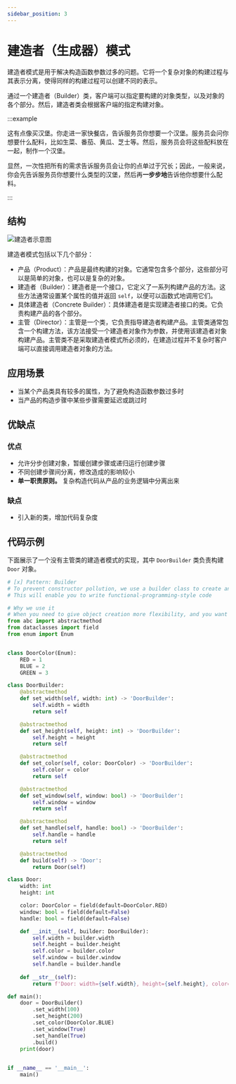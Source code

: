 ```yaml
---
sidebar_position: 3
---
```


# 建造者（生成器）模式
建造者模式是用于解决构造函数参数过多的问题。它将一个复杂对象的构建过程与其表示分离，使得同样的构建过程可以创建不同的表示。

通过一个建造者（Builder）类，客户端可以指定要构建的对象类型，以及对象的各个部分。然后，建造者类会根据客户端的指定构建对象。

:::example

这有点像买汉堡。你走进一家快餐店，告诉服务员你想要一个汉堡。服务员会问你想要什么配料，比如生菜、番茄、黄瓜、芝士等。然后，服务员会将这些配料放在一起，制作一个汉堡。

显然，一次性把所有的需求告诉服务员会让你的点单过于冗长；因此，一般来说，你会先告诉服务员你想要什么类型的汉堡，然后再**一步步地**告诉他你想要什么配料。

:::

## 结构

![建造者示意图](https://refactoringguru.cn/images/patterns/diagrams/builder/structure.png?id=fe9e23559923ea0657aa5fe75efef333)

建造者模式包括以下几个部分：
- 产品（Product）：产品是最终构建的对象。它通常包含多个部分，这些部分可以是简单的对象，也可以是复杂的对象。
- 建造者（Builder）：建造者是一个接口，它定义了一系列构建产品的方法。这些方法通常设置某个属性的值并返回 `self`，以便可以函数式地调用它们。
- 具体建造者（Concrete Builder）：具体建造者是实现建造者接口的类。它负责构建产品的各个部分。
- 主管（Director）：主管是一个类，它负责指导建造者构建产品。主管类通常包含一个构建方法，该方法接受一个建造者对象作为参数，并使用该建造者对象构建产品。主管类不是采取建造者模式所必须的，在建造过程并不复杂时客户端可以直接调用建造者对象的方法。

## 应用场景

- 当某个产品类具有较多的属性，为了避免构造函数参数过多时
- 当产品的构造步骤中某些步骤需要延迟或跳过时

## 优缺点
### 优点
- 允许分步创建对象，暂缓创建步骤或递归运行创建步骤
- 不同创建步骤间分离，修改造成的影响较小
- **单一职责原则。** 复杂构造代码从产品的业务逻辑中分离出来

### 缺点
- 引入新的类，增加代码复杂度

## 代码示例
下面展示了一个没有主管类的建造者模式的实现，其中 `DoorBuilder` 类负责构建 `Door` 对象。

```python
# [x] Pattern: Builder
# To prevent constructor pollution, we use a builder class to create an object
# This will enable you to write functional-programming-style code

# Why we use it
# When you need to give object creation more flexibility, and you want to seperate the construction of a complex object from its representation
from abc import abstractmethod
from dataclasses import field
from enum import Enum


class DoorColor(Enum):
    RED = 1
    BLUE = 2
    GREEN = 3

class DoorBuilder:
    @abstractmethod
    def set_width(self, width: int) -> 'DoorBuilder':
        self.width = width
        return self

    @abstractmethod
    def set_height(self, height: int) -> 'DoorBuilder':
        self.height = height
        return self

    @abstractmethod
    def set_color(self, color: DoorColor) -> 'DoorBuilder':
        self.color = color
        return self

    @abstractmethod
    def set_window(self, window: bool) -> 'DoorBuilder':
        self.window = window
        return self

    @abstractmethod
    def set_handle(self, handle: bool) -> 'DoorBuilder':
        self.handle = handle
        return self

    @abstractmethod
    def build(self) -> 'Door':
        return Door(self)

class Door:
    width: int
    height: int

    color: DoorColor = field(default=DoorColor.RED)
    window: bool = field(default=False)
    handle: bool = field(default=False)

    def __init__(self, builder: DoorBuilder):
        self.width = builder.width
        self.height = builder.height
        self.color = builder.color
        self.window = builder.window
        self.handle = builder.handle
    
    def __str__(self):
        return f'Door: width={self.width}, height={self.height}, color={self.color}, window={self.window}, handle={self.handle}'

def main():
    door = DoorBuilder()
        .set_width(100)
        .set_height(200)
        .set_color(DoorColor.BLUE)
        .set_window(True)
        .set_handle(True)
        .build()
    print(door)
    

if __name__ == '__main__':
    main()
```